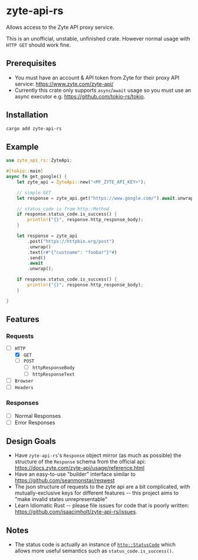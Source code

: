 # zyte-api-rs

Allows access to the Zyte API proxy service.

This is an unofficial, unstable, unfinished crate. However normal usage with `HTTP GET` should work fine.

## Prerequisites

- You must have an account & API token from Zyte for their proxy API service: <https://www.zyte.com/zyte-api/>
- Currently this crate only supports `async`/`await` usage so you must use an async executor e.g. <https://github.com/tokio-rs/tokio>.

## Installation

```bash
cargo add zyte-api-rs
```

## Example

```rust
use zyte_api_rs::ZyteApi;

#[tokio::main]
async fn get_google() {
    let zyte_api = ZyteApi::new("<MY_ZYTE_API_KEY>");

    // simple GET
    let response = zyte_api.get("https://www.google.com/").await.unwrap();

    // status_code is from http::Method
    if response.status_code.is_success() {
        println!("{}", response.http_response_body);
    }

    let response = zyte_api
        .post("https://httpbin.org/post")
        .unwrap()
        .text(r#"{"custname": "foobar"}"#)
        .send()
        .await
        .unwrap();

    if response.status_code.is_success() {
        println!("{}", response.http_response_body);
    }

}

```

## Features

### Requests

- [ ] `HTTP`
  - [x] `GET`
  - [ ] `POST`
    - [ ] `httpResponseBody`
    - [ ] `httpResponseText`
- [ ] `Browser`
- [ ] `Headers`

### Responses

- [ ] Normal Responses
- [ ] Error Responses

## Design Goals

- Have `zyte-api-rs`'s `Response` object mirror (as much as possible) the structure of the `Response` schema from the official api: <https://docs.zyte.com/zyte-api/usage/reference.html>
- Have an easy-to-use "builder" interface similar to <https://github.com/seanmonstar/reqwest>
- The json structure of requests to the zyte api are a bit complicated, with mutually-exclusive keys for different features -- this project aims to "make invalid states unrepresentable"
- Learn Idiomatic Rust -- please file issues for code that is poorly written: <https://github.com/isaacimholt/zyte-api-rs/issues>.

## Notes

- The status code is actually an instance of [`http::StatusCode`](https://docs.rs/http/latest/http/status/struct.StatusCode.html) which allows more useful semantics such as `status_code.is_success()`.
